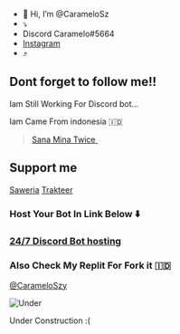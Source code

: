 - 👋 Hi, I’m @CarameloSz
- ⤵️
- Discord Caramelo#5664
- [Instagram](https://www.instagram.com/itssasaaa129/)
- ⤴️
## Dont forget to follow me!!

Iam Still Working For Discord bot...

Iam Came From indonesia 🇮🇩


<blockquote class="imgur-embed-pub" lang="en" data-id="a/3FxaD"  ><a href="//imgur.com/a/3FxaD">Sana Mina Twice </a></blockquote><script async src="//s.imgur.com/min/embed.js" charset="utf-8"></script>

## Support me
[Saweria](saweria.co/MorenT) 
[Trakteer](https://trakteer.id/rentSquad)

### Host Your Bot In Link Below ⬇️
### [24/7 Discord Bot hosting](https://szyhostinger.haseull.repl.co/)

### Also Check My Replit For Fork it 🇮🇩

[@CarameloSzy](https://repl.it/@Carameloszy)

![Under](https://camo.githubusercontent.com/1b8919236911d9f053f772edb4c88fbae283a72f8c46845fac20702ee656bae3/687474703a2f2f7465787466696c65732e636f6d2f756e646572636f6e737472756374696f6e2f6d616d61676e6f6c69615f6163726573756e646572636f6e737472756374696f6e2e676966)

Under Construction :(
